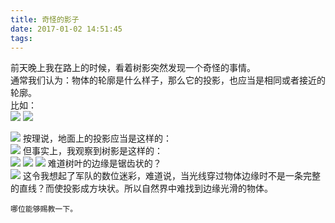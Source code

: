 ```yaml
---
title: 奇怪的影子
date: 2017-01-02 14:51:45
tags:
---
```

前天晚上我在路上的时候，看着树影突然发现一个奇怪的事情。  
通常我们认为：物体的轮廓是什么样子，那么它的投影，也应当是相同或者接近的轮廓。  
比如：  
![](pic8.jpg)
![](pic1.jpg)

![](pic2.jpg)
按理说，地面上的投影应当是这样的：  
![](pic3.jpg)
但事实上，我观察到树影是这样的：  
![](pic4.jpg)
![](pic5.jpg)
![](pic6.jpg)
难道树叶的边缘是锯齿状的？  
![](pic7.jpg)
这令我想起了军队的数位迷彩，难道说，当光线穿过物体边缘时不是一条完整的直线？而使投影成方块状。所以自然界中难找到边缘光滑的物体。  

    哪位能够赐教一下。













